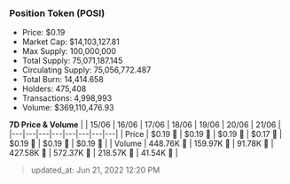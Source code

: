 
  ### Position Token (POSI)
  - Price: $0.19
  - Market Cap: $14,103,127.81
  - Max Supply: 100,000,000
  - Total Supply: 75,071,187.145
  - Circulating Supply: 75,056,772.487
  - Total Burn: 14,414.658
  - Holders: 475,408
  - Transactions: 4,998,993
  - Volume: $369,110,476.93

  **7D Price & Volume**
  | | 15&#x2F;06 | 16&#x2F;06 | 17&#x2F;06 | 18&#x2F;06 | 19&#x2F;06 | 20&#x2F;06 | 21&#x2F;06 |
  |---|---|---|---|---|---|---|---|
  | Price | $0.19 🚀 | $0.19 🔻 | $0.19 🚀 | $0.17 🔻 | $0.19 🚀 | $0.19 🔻 | $0.19 🔻 |
  | Volume | 448.76K 🚀 | 159.97K 🔻 | 91.78K 🔻 | 427.58K 🚀 | 572.37K 🚀 | 218.57K 🔻 | 41.54K 🔻 |

  > updated_at: Jun 21, 2022 12:20 PM
